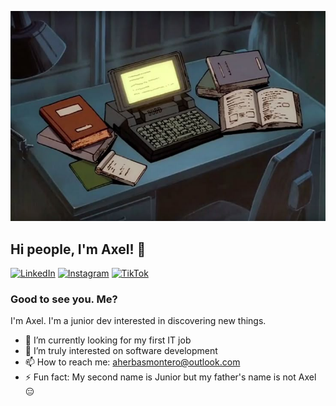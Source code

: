 ![frontPage Image](https://github.com/basaxelm/basaxelm/blob/main/assets/bgphotoretrotech.jpg?raw=true)

## Hi people, I'm Axel! 👋

[![LinkedIn](https://img.icons8.com/fluency/48/linkedin.png)](https://linkedin.com/in/axherbasmontero)
[![Instagram](https://img.icons8.com/fluency/48/instagram-new.png)](https://instagram.com/basaxelm)
[![TikTok](https://img.icons8.com/color/48/tiktok--v1.png)](https://tiktok.com/@cloverfdd)

### Good to see you. Me?
I'm Axel. I'm a junior dev interested in discovering new things. 
- 🔭 I’m currently looking for my first IT job
- 🌱 I’m truly interested on software development
- 📫 How to reach me: aherbasmontero@outlook.com
- ⚡ Fun fact: My second name is Junior but my father's name is not Axel 😑

